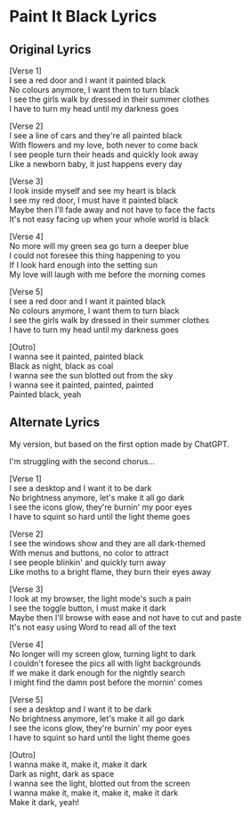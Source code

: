 # Paint It Black Lyrics

## Original Lyrics

[Verse 1]  
I see a red door and I want it painted black  
No colours anymore, I want them to turn black  
I see the girls walk by dressed in their summer clothes  
I have to turn my head until my darkness goes  
  
[Verse 2]  
I see a line of cars and they're all painted black  
With flowers and my love, both never to come back  
I see people turn their heads and quickly look away  
Like a newborn baby, it just happens every day  
  
[Verse 3]  
I look inside myself and see my heart is black  
I see my red door, I must have it painted black  
Maybe then I'll fade away and not have to face the facts  
It's not easy facing up when your whole world is black  
  
[Verse 4]  
No more will my green sea go turn a deeper blue  
I could not foresee this thing happening to you  
If I look hard enough into the setting sun  
My love will laugh with me before the morning comes  
  
[Verse 5]  
I see a red door and I want it painted black  
No colours anymore, I want them to turn black  
I see the girls walk by dressed in their summer clothes  
I have to turn my head until my darkness goes  
  
[Outro]  
I wanna see it painted, painted black  
Black as night, black as coal  
I wanna see the sun blotted out from the sky  
I wanna see it painted, painted, painted  
Painted black, yeah  

## Alternate Lyrics

My version, but based on the first option made by ChatGPT.

I'm struggling with the second chorus...

[Verse 1]  
I see a desktop and I want it to be dark  
No brightness anymore, let's make it all go dark  
I see the icons glow, they're burnin' my poor eyes  
I have to squint so hard until the light theme goes  

[Verse 2]  
I see the windows show and they are all dark-themed  
With menus and buttons, no color to attract  
I see people blinkin' and quickly turn away  
Like moths to a bright flame, they burn their eyes away

[Verse 3]  
I look at my browser, the light mode's such a pain  
I see the toggle button, I must make it dark  
Maybe then I'll browse with ease and not have to cut and paste  
It's not easy using Word to read all of the text  

[Verse 4]  
No longer will my screen glow, turning light to dark  
I couldn't foresee the pics all with light backgrounds  
If we make it dark enough for the nightly search  
I might find the damn post before the mornin' comes  

[Verse 5]  
I see a desktop and I want it to be dark  
No brightness anymore, let's make it all go dark  
I see the icons glow, they're burnin' my poor eyes  
I have to squint so hard until the light theme goes  

[Outro]  
I wanna make it, make it, make it dark  
Dark as night, dark as space  
I wanna see the light, blotted out from the screen  
I wanna make it, make it, make it, make it dark  
Make it dark, yeah!
